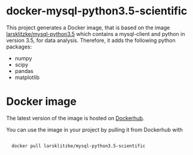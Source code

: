 # docker-mysql-python3.5-scientific

This project generates a Docker image, that is based on the image [larsklitzke/mysql-python3.5](https://github.com/larsklitzke/docker-mysql-python3.5)
which contains a mysql-client and python in version 3.5, for data analysis. Therefore, it adds the following python 
packages:

* numpy
* scipy
* pandas
* matplotlib

# Docker image
The latest version of the image is hosted on [Dockerhub](https://hub.docker.com/r/larsklitzke/mysql-python3.5-scientific/). 

You can use the image in your project by pulling it from Dockerhub with

```bash

  docker pull larsklitzke/mysql-python3.5-scientific
  
```
